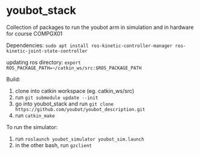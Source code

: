 # youbot_stack
Collection of packages to run the youbot arm in simulation and in hardware for course COMPGX01


Dependencies:
`sudo apt install ros-kinetic-controller-manager ros-kinetic-joint-state-controller`

updating ros directory:
`export ROS_PACKAGE_PATH=~/catkin_ws/src:$ROS_PACKAGE_PATH`

Build:
1. clone into catkin workspace (eg. catkin_ws/src)
2. run `git submodule update --init`
3. go into youbot_stack and run `git clone https://github.com/youbot/youbot_description.git`
4. run `catkin_make`

To run the simulator:
1. run `roslaunch youbot_simulator youbot_sim.launch`
2. in the other bash, run `gzclient`

